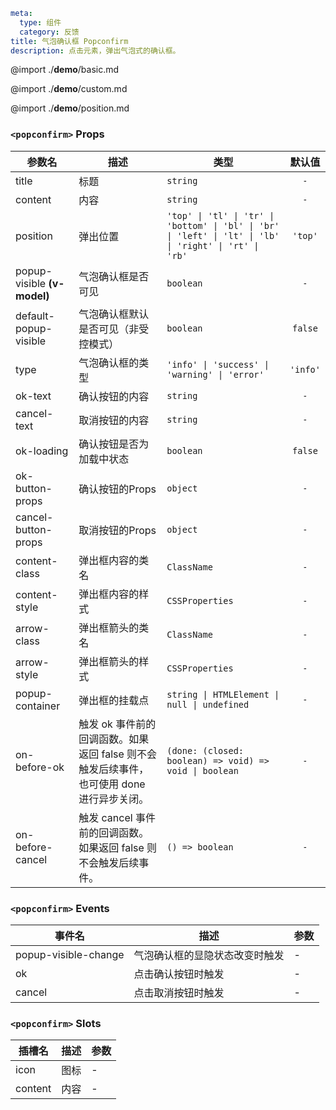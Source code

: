 ```yaml
meta:
  type: 组件
  category: 反馈
title: 气泡确认框 Popconfirm
description: 点击元素，弹出气泡式的确认框。
```

@import ./__demo__/basic.md

@import ./__demo__/custom.md

@import ./__demo__/position.md


### `<popconfirm>` Props

|参数名|描述|类型|默认值|
|---|---|---|:---:|
|title|标题|`string`|`-`|
|content|内容|`string`|`-`|
|position|弹出位置|`'top' \| 'tl' \| 'tr' \| 'bottom' \| 'bl' \| 'br' \| 'left' \| 'lt' \| 'lb' \| 'right' \| 'rt' \| 'rb'`|`'top'`|
|popup-visible **(v-model)**|气泡确认框是否可见|`boolean`|`-`|
|default-popup-visible|气泡确认框默认是否可见（非受控模式）|`boolean`|`false`|
|type|气泡确认框的类型|`'info' \| 'success' \| 'warning' \| 'error'`|`'info'`|
|ok-text|确认按钮的内容|`string`|`-`|
|cancel-text|取消按钮的内容|`string`|`-`|
|ok-loading|确认按钮是否为加载中状态|`boolean`|`false`|
|ok-button-props|确认按钮的Props|`object`|`-`|
|cancel-button-props|取消按钮的Props|`object`|`-`|
|content-class|弹出框内容的类名|`ClassName`|`-`|
|content-style|弹出框内容的样式|`CSSProperties`|`-`|
|arrow-class|弹出框箭头的类名|`ClassName`|`-`|
|arrow-style|弹出框箭头的样式|`CSSProperties`|`-`|
|popup-container|弹出框的挂载点|`string \| HTMLElement \| null \| undefined`|`-`|
|on-before-ok|触发 ok 事件前的回调函数。如果返回 false 则不会触发后续事件，也可使用 done 进行异步关闭。|`(done: (closed: boolean) => void) => void \| boolean`|`-`|
|on-before-cancel|触发 cancel 事件前的回调函数。如果返回 false 则不会触发后续事件。|`() => boolean`|`-`|
### `<popconfirm>` Events

|事件名|描述|参数|
|---|---|---|
|popup-visible-change|气泡确认框的显隐状态改变时触发|-|
|ok|点击确认按钮时触发|-|
|cancel|点击取消按钮时触发|-|
### `<popconfirm>` Slots

|插槽名|描述|参数|
|---|:---:|---|
|icon|图标|-|
|content|内容|-|


